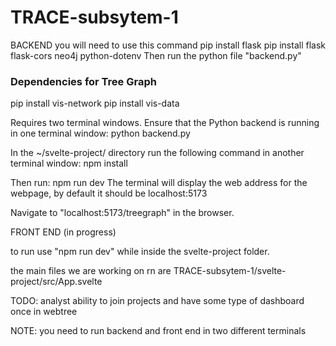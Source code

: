 # TRACE-subsytem-1

BACKEND
you will need to use this command
pip install flask
pip install flask flask-cors neo4j python-dotenv
Then run the python file "backend.py"

### Dependencies for Tree Graph
pip install vis-network
pip install vis-data

Requires two terminal windows.
Ensure that the Python backend is running in one terminal window:
python backend.py

In the ~/svelte-project/ directory run the following command in another terminal window:
npm install

Then run:
npm run dev
The terminal will display the web address for the webpage, by default it should be localhost:5173

Navigate to "localhost:5173/treegraph" in the browser.

FRONT END (in progress)

to run use "npm run dev" while inside the svelte-project folder.

the main files we are working on rn are
TRACE-subsytem-1/svelte-project/src/App.svelte

TODO:
analyst ability to join projects and have some type of dashboard once in
webtree


NOTE: you need to run backend and front end in two different terminals
